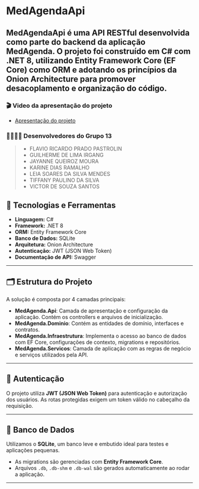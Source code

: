 # MedAgendaApi
**MedAgendaApi** é uma API RESTful desenvolvida como parte do backend da aplicação MedAgenda. O projeto foi construído em **C#** com **.NET 8**, utilizando **Entity Framework Core (EF Core)** como ORM e adotando os princípios da **Onion Architecture** para promover desacoplamento e organização do código.
---

### 🎬 Video da apresentação do projeto
- [Apresentação do projeto](https://drive.google.com/file/d/1zCVifnTDqTuPjPHXvCwBrk5iSBmy432P/view?usp=sharing)

### 👩‍💻👨‍💻 Desenvolvedores do Grupo 13
> - FLAVIO RICARDO PRADO PASTROLIN
> - GUILHERME DE LIMA IRGANG
> - JAYANNE QUEIROZ MOURA
> - KARINE DIAS RAMALHO
> - LEIA SOARES DA SILVA MENDES
> - TIFFANY PAULINO DA SILVA
> - VICTOR DE SOUZA SANTOS

## 🧰 Tecnologias e Ferramentas

- **Linguagem:** C#
- **Framework:** .NET 8
- **ORM:** Entity Framework Core
- **Banco de Dados:** SQLite
- **Arquitetura:** Onion Architecture
- **Autenticação:** JWT (JSON Web Token)
- **Documentação de API:** Swagger

---

## 🗂 Estrutura do Projeto

A solução é composta por 4 camadas principais:
- **MedAgenda.Api**: Camada de apresentação e configuração da aplicação. Contém os controllers e arquivos de inicialização.
- **MedAgenda.Dominio**: Contém as entidades de domínio, interfaces e contratos.
- **MedAgenda.Infraestrutura**: Implementa o acesso ao banco de dados com EF Core, configurações de contexto, migrations e repositórios.
- **MedAgenda.Servicos**: Camada de aplicação com as regras de negócio e serviços utilizados pela API.
---
## 🔐 Autenticação

O projeto utiliza **JWT (JSON Web Token)** para autenticação e autorização dos usuários. As rotas protegidas exigem um token válido no cabeçalho da requisição.

---

## 🧪 Banco de Dados

Utilizamos o **SQLite**, um banco leve e embutido ideal para testes e aplicações pequenas.

- As migrations são gerenciadas com **Entity Framework Core**.
- Arquivos `.db`, `.db-shm` e `.db-wal` são gerados automaticamente ao rodar a aplicação.

---







